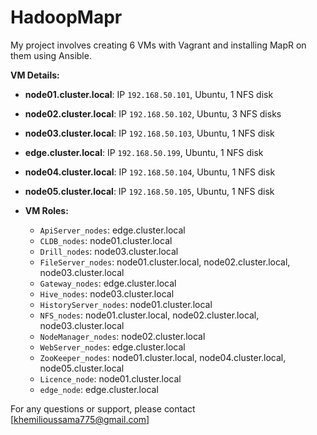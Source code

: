 # HadoopMapr
My project involves creating 6 VMs with Vagrant and installing MapR on them using Ansible.

**VM Details:**
  - **node01.cluster.local**: IP `192.168.50.101`, Ubuntu, 1 NFS disk
  - **node02.cluster.local**: IP `192.168.50.102`, Ubuntu, 3 NFS disks
  - **node03.cluster.local**: IP `192.168.50.103`, Ubuntu, 1 NFS disk
  - **edge.cluster.local**: IP `192.168.50.199`, Ubuntu, 1 NFS disk
  - **node04.cluster.local**: IP `192.168.50.104`, Ubuntu, 1 NFS disk
  - **node05.cluster.local**: IP `192.168.50.105`, Ubuntu, 1 NFS disk


- **VM Roles:**
  - `ApiServer_nodes`: edge.cluster.local
  - `CLDB_nodes`: node01.cluster.local
  - `Drill_nodes`: node03.cluster.local
  - `FileServer_nodes`: node01.cluster.local, node02.cluster.local, node03.cluster.local
  - `Gateway_nodes`: edge.cluster.local
  - `Hive_nodes`: node03.cluster.local
  - `HistoryServer_nodes`: node01.cluster.local
  - `NFS_nodes`: node01.cluster.local, node02.cluster.local, node03.cluster.local
  - `NodeManager_nodes`: node02.cluster.local
  - `WebServer_nodes`: edge.cluster.local
  - `ZooKeeper_nodes`: node01.cluster.local, node04.cluster.local, node05.cluster.local
  - `Licence_node`: node01.cluster.local
  - `edge_node`: edge.cluster.local  


For any questions or support, please contact [khemilioussama775@gmail.com]
